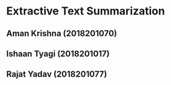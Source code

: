 # Extractive Text Summarization
## Aman Krishna (2018201070)
## Ishaan Tyagi (2018201017)
## Rajat Yadav (2018201077) 
